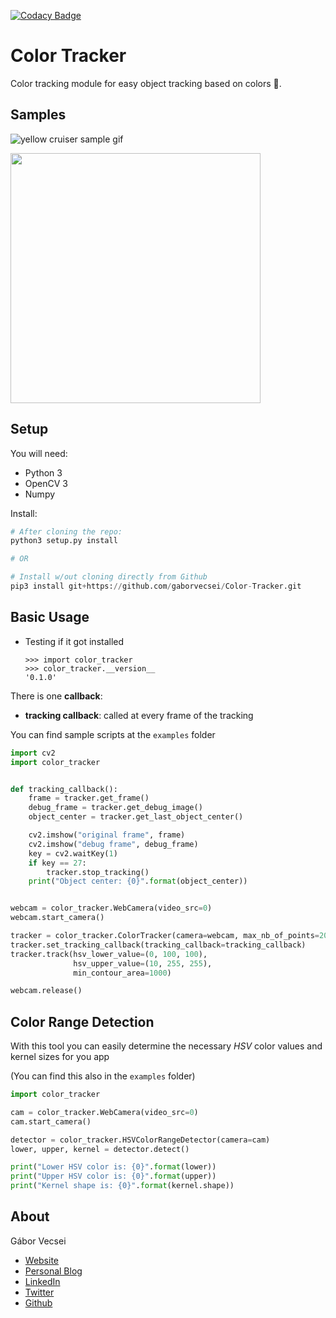 [![Codacy Badge](https://api.codacy.com/project/badge/Grade/67f0a9e168b3457385f2f7fcd09a9afa)](https://www.codacy.com/app/vecseigabor.x/Color-Tracker?utm_source=github.com&amp;utm_medium=referral&amp;utm_content=gaborvecsei/Color-Tracker&amp;utm_campaign=Badge_Grade)

# Color Tracker

Color tracking module for easy object tracking based on colors :art:.

## Samples

![yellow cruiser sample gif](art/yellow_cruiser.gif)

<img  width="400" src="art/ball_tracking.gif" />

## Setup

You will need:

- Python 3
- OpenCV 3
- Numpy

Install:

```python
# After cloning the repo:
python3 setup.py install

# OR

# Install w/out cloning directly from Github
pip3 install git+https://github.com/gaborvecsei/Color-Tracker.git
```

## Basic Usage

- Testing if it got installed
    ```shell
    >>> import color_tracker
    >>> color_tracker.__version__
    '0.1.0'
    ```

There is one **callback**:

- **tracking callback**: called at every frame of the tracking

You can find sample scripts at the `examples` folder

```python
import cv2
import color_tracker


def tracking_callback():
    frame = tracker.get_frame()
    debug_frame = tracker.get_debug_image()
    object_center = tracker.get_last_object_center()

    cv2.imshow("original frame", frame)
    cv2.imshow("debug frame", debug_frame)
    key = cv2.waitKey(1)
    if key == 27:
        tracker.stop_tracking()
    print("Object center: {0}".format(object_center))


webcam = color_tracker.WebCamera(video_src=0)
webcam.start_camera()

tracker = color_tracker.ColorTracker(camera=webcam, max_nb_of_points=20, debug=True)
tracker.set_tracking_callback(tracking_callback=tracking_callback)
tracker.track(hsv_lower_value=(0, 100, 100),
              hsv_upper_value=(10, 255, 255),
              min_contour_area=1000)

webcam.release()
```

## Color Range Detection

With this tool you can easily determine the necessary *HSV* color values and kernel sizes for you app

(You can find this also in the `examples` folder)

```python
import color_tracker

cam = color_tracker.WebCamera(video_src=0)
cam.start_camera()

detector = color_tracker.HSVColorRangeDetector(camera=cam)
lower, upper, kernel = detector.detect()

print("Lower HSV color is: {0}".format(lower))
print("Upper HSV color is: {0}".format(upper))
print("Kernel shape is: {0}".format(kernel.shape))
```

## About

Gábor Vecsei

- [Website](https://gaborvecsei.com)
- [Personal Blog](https://gaborvecsei.wordpress.com/)
- [LinkedIn](https://www.linkedin.com/in/gaborvecsei)
- [Twitter](https://twitter.com/GAwesomeBE)
- [Github](https://github.com/gaborvecsei)
